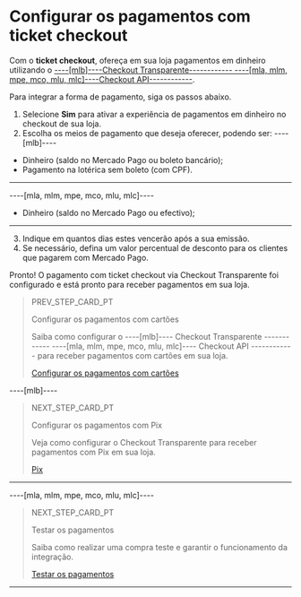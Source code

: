 # Configurar os pagamentos com ticket checkout

Com o **ticket checkout**, ofereça em sua loja pagamentos em dinheiro utilizando o [----[mlb]----Checkout Transparente------------ ----[mla, mlm, mpe, mco, mlu, mlc]----Checkout API------------](/developers/pt/guides/checkout-api/landing).

Para integrar a forma de pagamento, siga os passos abaixo.

1. Selecione **Sim** para ativar a experiência de pagamentos em dinheiro no checkout de sua loja.
2. Escolha os meios de pagamento que deseja oferecer, podendo ser: 
 ----[mlb]---- 
 * Dinheiro (saldo no Mercado Pago ou boleto bancário); 
 * Pagamento na lotérica sem boleto (com CPF).
 ------------ 
 ----[mla, mlm, mpe, mco, mlu, mlc]---- 
 * Dinheiro (saldo no Mercado Pago ou efectivo);
 ------------
3. Indique em quantos dias estes vencerão após a sua emissão.
4. Se necessário, defina um valor percentual de desconto para os clientes que pagarem com Mercado Pago.

Pronto! O pagamento com ticket checkout via Checkout Transparente foi configurado e está pronto para receber pagamentos em sua loja.

> PREV_STEP_CARD_PT
>
> Configurar os pagamentos com cartões
>
> Saiba como configurar o ----[mlb]---- Checkout Transparente ------------ ----[mla, mlm, mpe, mco, mlu, mlc]---- Checkout API ------------ para receber pagamentos com cartões em sua loja.
>
> [Configurar os pagamentos com cartões](/developers/pt/docs/prestashop/payment-configuration/checkout-api/cards)

----[mlb]----
> NEXT_STEP_CARD_PT
>
> Configurar os pagamentos com Pix
>
> Veja como configurar o Checkout Transparente para receber pagamentos com Pix em sua loja.
>
> [Pix](/developers/pt/docs/prestashop/payment-configuration/checkout-api/pix)
------------

----[mla, mlm, mpe, mco, mlu, mlc]----
> NEXT_STEP_CARD_PT
>
> Testar os pagamentos
>
> Saiba como realizar uma compra teste e garantir o funcionamento da integração.
>
> [Testar os pagamentos](/developers/pt/docs/prestashop/sales-processing/integration-test)
------------